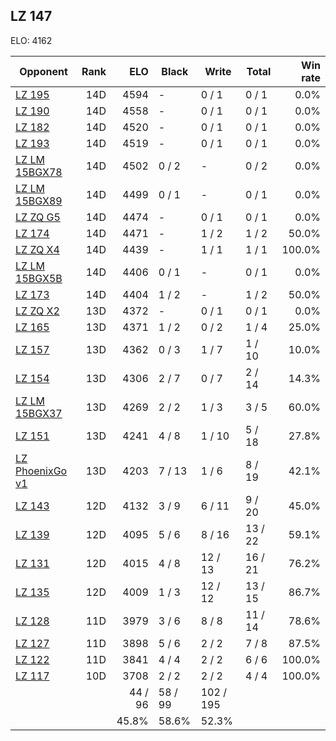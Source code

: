 ## LZ 147 ##

ELO: 4162

Opponent | Rank | ELO | Black | Write | Total | Win rate
---------|-----:|----:|-------|-------|-------|-------:
[LZ 195](LZ%20195.md) | 14D | 4594 | - | 0 / 1 | 0 / 1 | 0.0%
[LZ 190](LZ%20190.md) | 14D | 4558 | - | 0 / 1 | 0 / 1 | 0.0%
[LZ 182](LZ%20182.md) | 14D | 4520 | - | 0 / 1 | 0 / 1 | 0.0%
[LZ 193](LZ%20193.md) | 14D | 4519 | - | 0 / 1 | 0 / 1 | 0.0%
[LZ LM 15BGX78](LZ%20LM%2015BGX78.md) | 14D | 4502 | 0 / 2 | - | 0 / 2 | 0.0%
[LZ LM 15BGX89](LZ%20LM%2015BGX89.md) | 14D | 4499 | 0 / 1 | - | 0 / 1 | 0.0%
[LZ ZQ G5](LZ%20ZQ%20G5.md) | 14D | 4474 | - | 0 / 1 | 0 / 1 | 0.0%
[LZ 174](LZ%20174.md) | 14D | 4471 | - | 1 / 2 | 1 / 2 | 50.0%
[LZ ZQ X4](LZ%20ZQ%20X4.md) | 14D | 4439 | - | 1 / 1 | 1 / 1 | 100.0%
[LZ LM 15BGX5B](LZ%20LM%2015BGX5B.md) | 14D | 4406 | 0 / 1 | - | 0 / 1 | 0.0%
[LZ 173](LZ%20173.md) | 14D | 4404 | 1 / 2 | - | 1 / 2 | 50.0%
[LZ ZQ X2](LZ%20ZQ%20X2.md) | 13D | 4372 | - | 0 / 1 | 0 / 1 | 0.0%
[LZ 165](LZ%20165.md) | 13D | 4371 | 1 / 2 | 0 / 2 | 1 / 4 | 25.0%
[LZ 157](LZ%20157.md) | 13D | 4362 | 0 / 3 | 1 / 7 | 1 / 10 | 10.0%
[LZ 154](LZ%20154.md) | 13D | 4306 | 2 / 7 | 0 / 7 | 2 / 14 | 14.3%
[LZ LM 15BGX37](LZ%20LM%2015BGX37.md) | 13D | 4269 | 2 / 2 | 1 / 3 | 3 / 5 | 60.0%
[LZ 151](LZ%20151.md) | 13D | 4241 | 4 / 8 | 1 / 10 | 5 / 18 | 27.8%
[LZ PhoenixGo v1](LZ%20PhoenixGo%20v1.md) | 13D | 4203 | 7 / 13 | 1 / 6 | 8 / 19 | 42.1%
[LZ 143](LZ%20143.md) | 12D | 4132 | 3 / 9 | 6 / 11 | 9 / 20 | 45.0%
[LZ 139](LZ%20139.md) | 12D | 4095 | 5 / 6 | 8 / 16 | 13 / 22 | 59.1%
[LZ 131](LZ%20131.md) | 12D | 4015 | 4 / 8 | 12 / 13 | 16 / 21 | 76.2%
[LZ 135](LZ%20135.md) | 12D | 4009 | 1 / 3 | 12 / 12 | 13 / 15 | 86.7%
[LZ 128](LZ%20128.md) | 11D | 3979 | 3 / 6 | 8 / 8 | 11 / 14 | 78.6%
[LZ 127](LZ%20127.md) | 11D | 3898 | 5 / 6 | 2 / 2 | 7 / 8 | 87.5%
[LZ 122](LZ%20122.md) | 11D | 3841 | 4 / 4 | 2 / 2 | 6 / 6 | 100.0%
[LZ 117](LZ%20117.md) | 10D | 3708 | 2 / 2 | 2 / 2 | 4 / 4 | 100.0%
 | | | 44 / 96 | 58 / 99 | 102 / 195 | 
 | | | 45.8% | 58.6% | 52.3% | 
